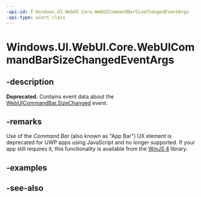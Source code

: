 ```yaml
---
-api-id: T:Windows.UI.WebUI.Core.WebUICommandBarSizeChangedEventArgs
-api-type: winrt class
---
```


<!-- Class syntax.
public class WebUICommandBarSizeChangedEventArgs : Windows.UI.WebUI.Core.IWebUICommandBarSizeChangedEventArgs
-->

# Windows.UI.WebUI.Core.WebUICommandBarSizeChangedEventArgs

## -description
**Deprecated.** Contains event data about the [WebUICommandBar.SizeChanged](webuicommandbar_sizechanged.md) event.

## -remarks
Use of the *Command Bar* (also known as "App Bar") UX element is deprecated for UWP apps using JavaScript and no longer supported.
If your app still requires it, this functionality is available from the [WinJS 4](http://try.buildwinjs.com/#get) library.

## -examples

## -see-also
